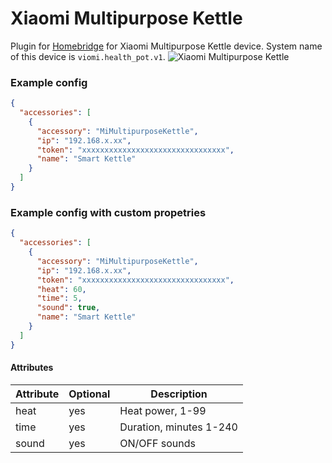 # Xiaomi Multipurpose Kettle

Plugin for [Homebridge](https://github.com/nfarina/homebridge) for Xiaomi Multipurpose Kettle device. System name of this device is `viomi.health_pot.v1`.
![Xiaomi Multipurpose Kettle](https://i.imgur.com/WnLsZ2c.jpg "Xiaomi Multipurpose Kettle")

### Example config

```json
{
  "accessories": [
    {
      "accessory": "MiMultipurposeKettle",
      "ip": "192.168.x.xx",
      "token": "xxxxxxxxxxxxxxxxxxxxxxxxxxxxxxxx",
      "name": "Smart Kettle"
    }
  ]
}
```

### Example config with custom propetries
```json
{
  "accessories": [
    {
      "accessory": "MiMultipurposeKettle",
      "ip": "192.168.x.xx",
      "token": "xxxxxxxxxxxxxxxxxxxxxxxxxxxxxxxx",
      "heat": 60,
      "time": 5,
      "sound": true,
      "name": "Smart Kettle"
    }
  ]
}
```

#### Attributes
| Attribute | Optional | Description |
| ------------ | ------------ | ------------ |
| heat | yes | Heat power, 1-99 |
| time | yes | Duration, minutes 1-240 |
| sound | yes | ON/OFF sounds |
